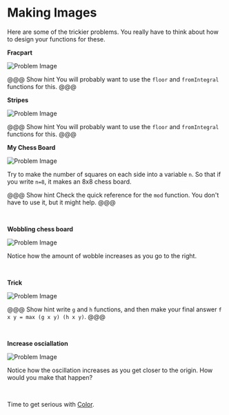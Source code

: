 Making Images
============================================================

Here are some of the trickier problems. You really have to think about how to design your functions for these.

**Fracpart** 

![](/image/lesson/level2_02.jpeg "Problem Image")

@@@ Show hint
You will probably want to use the `floor` and `fromIntegral` functions for this. 
@@@
<br>

**Stripes** 

![](/image/lesson/level2_01.jpeg "Problem Image")

@@@ Show hint
You will probably want to use the `floor` and `fromIntegral` functions for this. 
@@@
<br>


**My Chess Board** 

![](/image/lesson/level2_03.jpeg "Problem Image")

Try to make the number of squares on each side into a variable `n`. So that if you write `n=8`, it makes an 8x8 chess board. 

@@@ Show hint
Check the quick reference for the `mod` function. You don't have to use it, but it might help. 
@@@

<br>


**Wobbling chess board** 

![](/image/lesson/level2_04.jpeg "Problem Image")

Notice how the amount of wobble increases as you go to the right.

<br>


**Trick** 

![](/image/lesson/level2_05.jpeg "Problem Image")

@@@ Show hint
write `g` and `h` functions, and then make your final answer `f x y = max (g x y) (h x y)`.
@@@

<br>

**Increase osciallation** 

![](/image/lesson/level2_06.jpeg "Problem Image")

Notice how the oscillation increases as you get closer to the origin. How would you make that happen?

<br>






Time to get serious with [Color](/Lessons/colorimages). 

<br>
<br>
